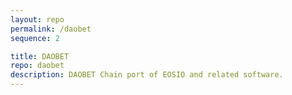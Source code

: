 ```yaml
---
layout: repo
permalink: /daobet
sequence: 2

title: DAOBET
repo: daobet
description: DAOBET Chain port of EOSIO and related software.
---
```

